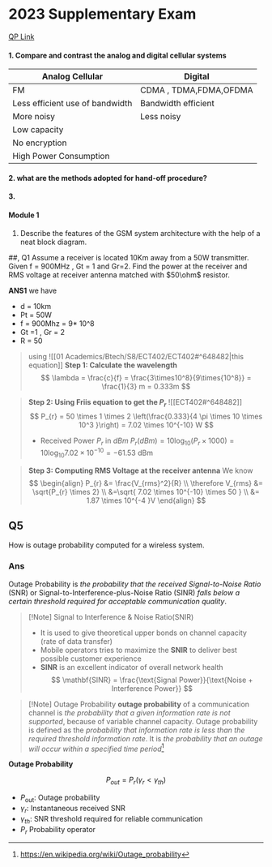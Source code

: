 



# 2023 Supplementary Exam 
[QP Link](https://drive.google.com/drive/folders/1ye25K0pNKDLqqBM2thufvUbqNqmhWLT5)
#### 1. Compare and contrast the analog and digital cellular systems

| Analog Cellular                 | Digital                |
| ------------------------------- | ---------------------- |
| FM                              | CDMA , TDMA,FDMA,OFDMA |
| Less efficient use of bandwidth | Bandwidth efficient    |
| More noisy                      | Less noisy             |
| Low capacity                    |                        |
| No encryption                   |                        |
| High Power Consumption          |                        |

#### 2. what are the methods adopted for hand-off procedure?

#### 3. 

#### Module 1
1. Describe the features of the GSM system architecture with the help of a neat
block diagram.


 
##, Q1
Assume a receiver is located 10Km away from a 50W transmitter. Given f = 900MHz , Gt = 1 and Gr=2. Find the power at the receiver and RMS voltage at receiver antenna matched with $50\ohm$ resistor.
 
 **ANS1** we have
 - d  = 10km
 - Pt = 50W
 - f = 900Mhz = 9* 10^8
 - Gt =1  , Gr = 2 
 - R = 50 

>using ![[01 Academics/Btech/S8/ECT402/ECT402#^648482|this equation]]
> **Step 1: Calculate the wavelength**
>$$
>\lambda = \frac{c}{f} = \frac{3\times10^8}{9\times{10^8}} = \frac{1}{3} m = 0.333m
>$$

> **Step 2: Using Friis equation to get the $P_{r}$**
> ![[ECT402#^648482]]
> $$
> P_{r} = 50 \times 1 \times 2 \left(\frac{0.333}{4 \pi \times 10 \times 10^3 }\right) = 7.02 \times 10^{-10} W
> $$
> - Received Power $P_{r}$ in $dBm$
>$P_{r}(dBm) = 10 \log_{10}(P_{r} \times 1000) = 10 \log_{10} 7.02 \times 10^{-10} = -61.53 \text{ dBm}$
> 
>

>**Step 3: Computing RMS Voltage at the receiver antenna**
>We know 
>$$
\begin{align}
P_{r} &= \frac{V_{rms}^2}{R} \\
\therefore V_{rms} &= \sqrt{P_{r} \times 2}  \\
 &=\sqrt{ 7.02 \times 10^{-10} \times 50 } \\
&= 1.87 \times 10^{-4 }V
\end{align}
>$$
## Q5
How is outage probability computed for a wireless system.
### Ans
Outage Probability is *the probability that the received Signal-to-Noise Ratio* (SNR) or Signal-to-Interference-plus-Noise Ratio (SINR) *falls below a certain threshold required for acceptable communication quality*.

>[!Note] Signal to Interference & Noise Ratio(SNIR)
>- It is used to give theoretical upper bonds on channel capacity (rate of data transfer)
>- Mobile operators tries to maximize the **SNIR** to deliver best possible customer experience
>- **SINR** is an excellent indicator of overall network health
>$$
\mathbf{SINR} = \frac{\text{Signal Power}}{\text{Noise + Interference Power}}
>$$


>[!Note] Outage Probability
>**outage probability** of a communication channel is *the probability that a given information rate is not supported*, because of variable channel capacity. Outage probability is defined as the *probability that information rate is less than the required threshold information rate*. It is *the probability that an outage will occur within a specified time period*[^1]

**Outage Probability**

$$
P_{out} = P_{r} \left(\gamma_{r} < \gamma_{th} \right)
$$

- $P_{\text{out}}$: Outage probability
- $\gamma_{r}$: Instantaneous received SNR
- $\gamma_{th}$: SNR threshold required for reliable communication
- $P_{r}$ Probability operator



[^1]:https://en.wikipedia.org/wiki/Outage_probability





